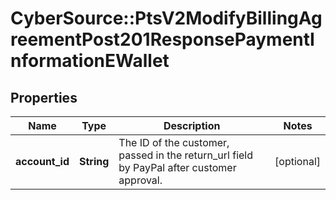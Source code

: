 # CyberSource::PtsV2ModifyBillingAgreementPost201ResponsePaymentInformationEWallet

## Properties
Name | Type | Description | Notes
------------ | ------------- | ------------- | -------------
**account_id** | **String** | The ID of the customer, passed in the return_url field by PayPal after customer approval.  | [optional] 


